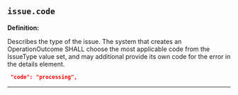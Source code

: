 ## `issue.code`

<b>Definition:</b><br>

Describes the type of the issue. The system that creates an OperationOutcome SHALL choose the most applicable code from the IssueType value set, and may additional provide its own code for the error in the details element.

```json
 "code": "processing",
```

---